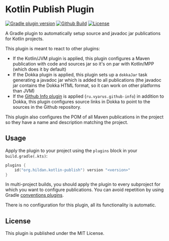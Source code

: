 # Kotlin Publish Plugin

[![Gradle plugin version](https://img.shields.io/maven-metadata/v/https/plugins.gradle.org/m2/org/hildan/gradle/gradle-kotlin-publish-plugin/maven-metadata.xml.svg?label=gradle&logo=gradle)](https://plugins.gradle.org/plugin/org.hildan.kotlin-publish)
[![Github Build](https://img.shields.io/github/workflow/status/joffrey-bion/gradle-kotlin-publish-plugin/CI%20Build?label=build&logo=github)](https://github.com/joffrey-bion/gradle-kotlin-publish-plugin/actions?query=workflow%3A%22CI+Build%22)
[![License](https://img.shields.io/badge/license-MIT-blue.svg)](https://github.com/joffrey-bion/gradle-kotlin-publish-plugin/blob/master/LICENSE)

A Gradle plugin to automatically setup source and javadoc jar publications for Kotlin projects.

This plugin is meant to react to other plugins:

 * If the Kotlin/JVM plugin is applied, this plugin configures a Maven publication with code and sources jar
   so it's on par with Kotlin/MPP (which does it by default)
 * If the Dokka plugin is applied, this plugin sets up a `dokkaJar` task generating a javadoc jar which is added to all
   publications (the javadoc jar contains the Dokka HTML format, so it can work on other platforms than JVM)
 * If the [Github Info plugin](https://github.com/xvik/gradle-github-info-plugin) is applied (`ru.vyarus.github-info`)
   in addition to Dokka, this plugin configures source links in Dokka to point to the sources in the Github repository.

This plugin also configures the POM of all Maven publications in the project so they have a name and description
matching the project.

## Usage

Apply the plugin to your project using the `plugins` block in your `build.gradle(.kts)`:

```kotlin
plugins {
    id("org.hildan.kotlin-publish") version "<version>"
}
```

In multi-project builds, you should apply the plugin to every subproject for which you want to configure publications.
You can avoid repetition by using Gradle
[conventions plugins](https://docs.gradle.org/current/samples/sample_convention_plugins.html).

There is no configuration for this plugin, all its functionality is automatic.

## License

This plugin is published under the MIT License.
